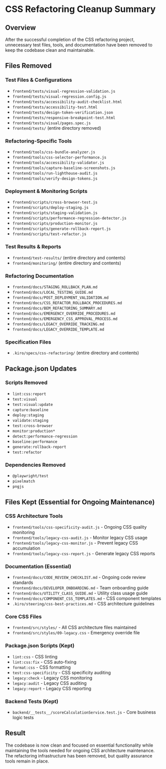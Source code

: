 # CSS Refactoring Cleanup Summary

## Overview
After the successful completion of the CSS refactoring project, unnecessary test files, tools, and documentation have been removed to keep the codebase clean and maintainable.

## Files Removed

### Test Files & Configurations
- `frontend/tests/visual-regression-validation.js`
- `frontend/tests/visual-regression.config.js`
- `frontend/tests/accessibility-audit-checklist.html`
- `frontend/tests/accessibility-test.html`
- `frontend/tests/design-token-verification.json`
- `frontend/tests/responsive-breakpoint-test.html`
- `frontend/tests/visual/pages.spec.js`
- `frontend/tests/` (entire directory removed)

### Refactoring-Specific Tools
- `frontend/tools/css-bundle-analyzer.js`
- `frontend/tools/css-selector-performance.js`
- `frontend/tools/accessibility-validator.js`
- `frontend/tools/capture-baseline-screenshots.js`
- `frontend/tools/run-lighthouse-audit.js`
- `frontend/tools/verify-design-tokens.js`

### Deployment & Monitoring Scripts
- `frontend/scripts/cross-browser-test.js`
- `frontend/scripts/deploy-staging.js`
- `frontend/scripts/staging-validation.js`
- `frontend/scripts/performance-regression-detector.js`
- `frontend/scripts/production-monitor.js`
- `frontend/scripts/generate-rollback-report.js`
- `frontend/scripts/test-refactor.js`

### Test Results & Reports
- `frontend/test-results/` (entire directory and contents)
- `frontend/monitoring/` (entire directory and contents)

### Refactoring Documentation
- `frontend/docs/STAGING_ROLLBACK_PLAN.md`
- `frontend/docs/LOCAL_TESTING_GUIDE.md`
- `frontend/docs/POST_DEPLOYMENT_VALIDATION.md`
- `frontend/docs/CSS_REFACTOR_ROLLBACK_PROCEDURES.md`
- `frontend/docs/BEM_REFACTORING_SUMMARY.md`
- `frontend/docs/EMERGENCY_OVERRIDE_PROCEDURES.md`
- `frontend/docs/EMERGENCY_CSS_APPROVAL_PROCESS.md`
- `frontend/docs/LEGACY_OVERRIDE_TRACKING.md`
- `frontend/docs/LEGACY_OVERRIDE_TEMPLATE.md`

### Specification Files
- `.kiro/specs/css-refactoring/` (entire directory and contents)

## Package.json Updates

### Scripts Removed
- `lint:css:report`
- `test:visual`
- `test:visual:update`
- `capture:baseline`
- `deploy:staging`
- `validate:staging`
- `test:cross-browser`
- `monitor:production*`
- `detect:performance-regression`
- `baseline:performance`
- `generate:rollback-report`
- `test:refactor`

### Dependencies Removed
- `@playwright/test`
- `pixelmatch`
- `pngjs`

## Files Kept (Essential for Ongoing Maintenance)

### CSS Architecture Tools
- `frontend/tools/css-specificity-audit.js` - Ongoing CSS quality monitoring
- `frontend/tools/legacy-css-audit.js` - Monitor legacy CSS usage
- `frontend/tools/legacy-css-monitor.js` - Prevent legacy CSS accumulation
- `frontend/tools/legacy-css-report.js` - Generate legacy CSS reports

### Documentation (Essential)
- `frontend/docs/CODE_REVIEW_CHECKLIST.md` - Ongoing code review standards
- `frontend/docs/DEVELOPER_ONBOARDING.md` - Team onboarding guide
- `frontend/docs/UTILITY_CLASS_GUIDE.md` - Utility class usage guide
- `frontend/docs/COMPONENT_CSS_TEMPLATES.md` - CSS component templates
- `.kiro/steering/css-best-practices.md` - CSS architecture guidelines

### Core CSS Files
- `frontend/src/styles/` - All CSS architecture files maintained
- `frontend/src/styles/09-legacy.css` - Emergency override file

### Package.json Scripts (Kept)
- `lint:css` - CSS linting
- `lint:css:fix` - CSS auto-fixing
- `format:css` - CSS formatting
- `test:css-specificity` - CSS specificity auditing
- `legacy:check` - Legacy CSS monitoring
- `legacy:audit` - Legacy CSS auditing
- `legacy:report` - Legacy CSS reporting

### Backend Tests (Kept)
- `backend/__tests__/scoreCalculationService.test.js` - Core business logic tests

## Result
The codebase is now clean and focused on essential functionality while maintaining the tools needed for ongoing CSS architecture maintenance. The refactoring infrastructure has been removed, but quality assurance tools remain in place.